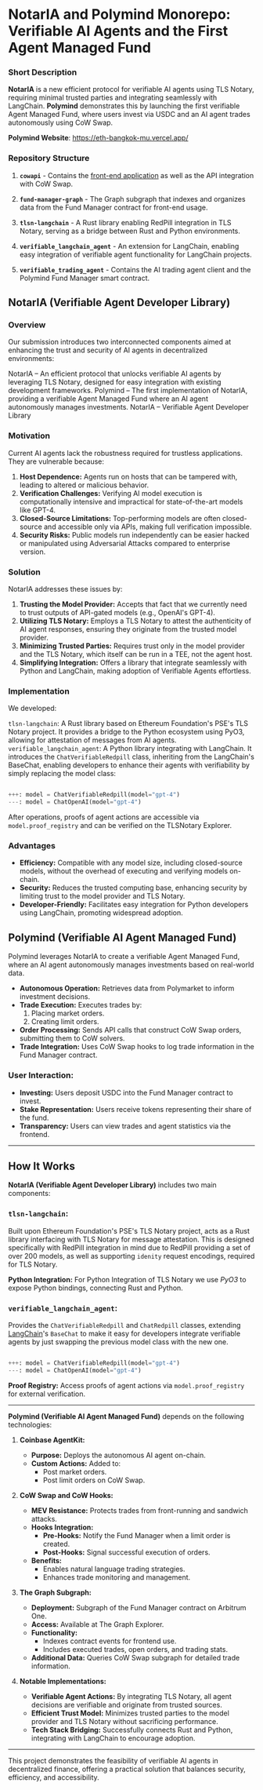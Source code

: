 # NotarIA and Polymind Monorepo: Verifiable AI Agents and the First Agent Managed Fund

### Short Description

**NotarIA** is a new efficient protocol for verifiable AI agents using TLS Notary, requiring minimal trusted parties and integrating seamlessly with LangChain. **Polymind** demonstrates this by launching the first verifiable Agent Managed Fund, where users invest via USDC and an AI agent trades autonomously using CoW Swap.

**Polymind Website**: https://eth-bangkok-mu.vercel.app/


### Repository Structure

1. **`cowapi`** - Contains the [front-end application](https://eth-bangkok-mu.vercel.app/) as well as the API integration with CoW Swap.

2. **`fund-manager-graph`** - The Graph subgraph that indexes and organizes data from the Fund Manager contract for front-end usage.

3. **`tlsn-langchain`** - A Rust library enabling RedPill integration in TLS Notary, serving as a bridge between Rust and Python environments.

4. **`verifiable_langchain_agent`** - An extension for LangChain, enabling easy integration of verifiable agent functionality for LangChain projects.

5. **`verifiable_trading_agent`** - Contains the AI trading agent client and the Polymind Fund Manager smart contract.




## NotarIA (Verifiable Agent Developer Library)

### Overview

Our submission introduces two interconnected components aimed at enhancing the trust and security of AI agents in decentralized environments:

NotarIA – An efficient protocol that unlocks verifiable AI agents by leveraging TLS Notary, designed for easy integration with existing development frameworks.
Polymind – The first implementation of NotarIA, providing a verifiable Agent Managed Fund where an AI agent autonomously manages investments.
NotarIA – Verifiable Agent Developer Library

### Motivation

Current AI agents lack the robustness required for trustless applications. They are vulnerable because:

1. **Host Dependence:** Agents run on hosts that can be tampered with, leading to altered or malicious behavior.
2. **Verification Challenges:** Verifying AI model execution is computationally intensive and impractical for state-of-the-art models like GPT-4.
3. **Closed-Source Limitations:** Top-performing models are often closed-source and accessible only via APIs, making full verification impossible.
4. **Security Risks:** Public models run independently can be easier hacked or manipulated using Adversarial Attacks compared to enterprise version.

### Solution

NotarIA addresses these issues by:

1. **Trusting the Model Provider:** Accepts that fact that we currently need to trust outputs of API-gated models (e.g., OpenAI's GPT-4).
2. **Utilizing TLS Notary:** Employs a TLS Notary to attest the authenticity of AI agent responses, ensuring they originate from the trusted model provider.
3. **Minimizing Trusted Parties:** Requires trust only in the model provider and the TLS Notary, which itself can be run in a TEE, not the agent host.
4. **Simplifying Integration:** Offers a library that integrate seamlessly with Python and LangChain, making adoption of Verifiable Agents effortless.

### Implementation

We developed:

`tlsn-langchain`: A Rust library based on Ethereum Foundation's PSE's TLS Notary project. It provides a bridge to the Python ecosystem using PyO3, allowing for attestation of messages from AI agents.
`verifiable_langchain_agent`: A Python library integrating with LangChain. It introduces the `ChatVerifiableRedpill` class, inheriting from the LangChain's BaseChat, enabling developers to enhance their agents with verifiability by simply replacing the model class:

```python

+++: model = ChatVerifiableRedpill(model="gpt-4")
---: model = ChatOpenAI(model="gpt-4") 

```

After operations, proofs of agent actions are accessible via `model.proof_registry` and can be verified on the TLSNotary Explorer.

### Advantages

- **Efficiency:** Compatible with any model size, including closed-source models, without the overhead of executing and verifying models on-chain.
- **Security:** Reduces the trusted computing base, enhancing security by limiting trust to the model provider and TLS Notary.
- **Developer-Friendly:** Facilitates easy integration for Python developers using LangChain, promoting widespread adoption.


## Polymind (Verifiable AI Agent Managed Fund)

Polymind leverages NotarIA to create a verifiable Agent Managed Fund, where an AI agent autonomously manages investments based on real-world data.

- **Autonomous Operation:** Retrieves data from Polymarket to inform investment decisions.
- **Trade Execution:** Executes trades by:
  1. Placing market orders.
  2. Creating limit orders.
- **Order Processing:** Sends API calls that construct CoW Swap orders, submitting them to CoW solvers.
- **Trade Integration:** Uses CoW Swap hooks to log trade information in the Fund Manager contract.

### User Interaction:

- **Investing:** Users deposit USDC into the Fund Manager contract to invest.
- **Stake Representation:** Users receive tokens representing their share of the fund.
- **Transparency:** Users can view trades and agent statistics via the frontend.

---

## How It Works

**NotarIA (Verifiable Agent Developer Library)** includes two main components:

### `tlsn-langchain`:

Built upon Ethereum Foundation's PSE's TLS Notary project, acts as a Rust library interfacing with TLS Notary for message attestation. This is designed specifically with RedPill integration in mind due to RedPill providing a set of over 200 models, as well as supporting `idenity` request encodings, required for TLS Notary.

**Python Integration:** For Python Integration of TLS Notary we use _PyO3_  to expose Python bindings, connecting Rust and Python.

### `verifiable_langchain_agent`:

Provides the `ChatVerifiableRedpill` and `ChatRedpill` classes, extending  [LangChain](https://www.langchain.com)'s `BaseChat` to make it easy for developers integrate verifiable agents by just swapping the previous model class with the new one.
```python

+++: model = ChatVerifiableRedpill(model="gpt-4")
---: model = ChatOpenAI(model="gpt-4") 
```

**Proof Registry:** Access proofs of agent actions via `model.proof_registry` for external verification.

---

**Polymind (Verifiable AI Agent Managed Fund)** depends on the following technologies:

1. **Coinbase AgentKit:**

	- **Purpose:** Deploys the autonomous AI agent on-chain.
	- **Custom Actions:** Added to:
		- Post market orders.
		- Post limit orders on CoW Swap.

2. **CoW Swap and CoW Hooks:**

	- **MEV Resistance:** Protects trades from front-running and sandwich attacks.
	- **Hooks Integration:**
		- **Pre-Hooks:** Notify the Fund Manager when a limit order is created.
		- **Post-Hooks:** Signal successful execution of orders.
	- **Benefits:**
		- Enables natural language trading strategies.
		- Enhances trade monitoring and management.

3. **The Graph Subgraph:**

	- **Deployment:** Subgraph of the Fund Manager contract on Arbitrum One.
	- **Access:** Available at The Graph Explorer.
	- **Functionality:**
		- Indexes contract events for frontend use.
		- Includes executed trades, open orders, and trading stats.
	- **Additional Data:** Queries CoW Swap subgraph for detailed trade information.

4. **Notable Implementations:**

	- **Verifiable Agent Actions:** By integrating TLS Notary, all agent decisions are verifiable and originate from trusted sources.
	- **Efficient Trust Model:** Minimizes trusted parties to the model provider and TLS Notary without sacrificing performance.
	- **Tech Stack Bridging:** Successfully connects Rust and Python, integrating with LangChain to encourage adoption.

--- 
This project demonstrates the feasibility of verifiable AI agents in decentralized finance, offering a practical solution that balances security, efficiency, and accessibility.